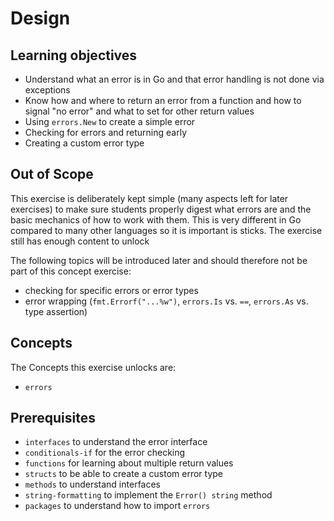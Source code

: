 # Design

## Learning objectives

- Understand what an error is in Go and that error handling is not done via exceptions
- Know how and where to return an error from a function and how to signal "no error" and what to set for other return values
- Using `errors.New` to create a simple error
- Checking for errors and returning early
- Creating a custom error type

## Out of Scope

This exercise is deliberately kept simple (many aspects left for later exercises) to make sure students properly digest what errors are and the basic mechanics of how to work with them. This is very different in Go compared to many other languages so it is important is sticks. The exercise still has enough content to unlock 

The following topics will be introduced later and should therefore not be part of this concept exercise:

- checking for specific errors or error types
- error wrapping (`fmt.Errorf("...%w")`, `errors.Is` vs. `==`, `errors.As` vs. type assertion)

## Concepts

The Concepts this exercise unlocks are:

- `errors`

## Prerequisites

- `interfaces` to understand the error interface
- `conditionals-if` for the error checking
- `functions` for learning about multiple return values
- `structs` to be able to create a custom error type
- `methods` to understand interfaces
- `string-formatting` to implement the `Error() string` method
- `packages` to understand how to import `errors`
